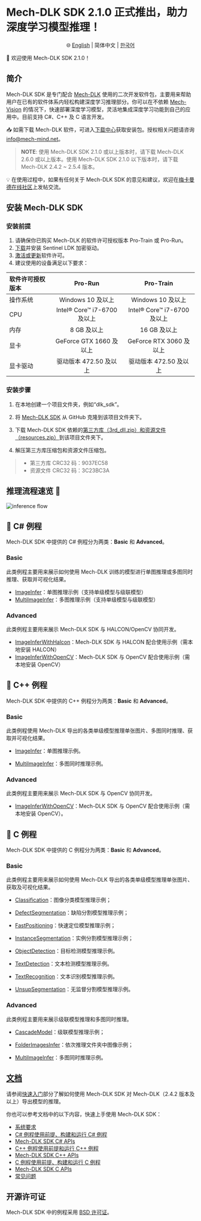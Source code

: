 #  Mech-DLK SDK 2.1.0 正式推出，助力深度学习模型推理！
<div align="center">

🌐 [English](README.md) | 简体中文 | [한국어](README_ko-KR.md)

</div>

📢 欢迎使用 Mech-DLK SDK 2.1.0！

## 简介
Mech-DLK SDK 是专门配合 [Mech-DLK](https://www.mech-mind.com.cn/product/mech-dlk-offline-training-tools-for-deep-learning.html) 使用的二次开发软件包，主要用来帮助用户在已有的软件体系内轻松构建深度学习推理部分。你可以在不依赖 [Mech-Vision](https://www.mech-mind.com.cn/product/mech-vision-graphical-machine-vision-software.html) 的情况下，快速部署深度学习模型，灵活地集成深度学习功能到自己的应用中。目前支持 C#、C++ 及 C 语言开发。

📥 如需下载 Mech-DLK 软件，可进入[下载中心](https://downloads.mech-mind.com.cn/?tab=tab-dlk)获取安装包。授权相关问题请咨询 info@mech-mind.net。
> **NOTE**: 使用 Mech-DLK SDK 2.1.0 或以上版本时，请下载 Mech-DLK 2.6.0 或以上版本。使用 Mech-DLK SDK 2.1.0 以下版本时，请下载 Mech-DLK 2.4.2 ~ 2.5.4 版本。


💡 在使用过程中，如果有任何关于 Mech-DLK SDK 的意见和建议，欢迎在[梅卡曼德在线社区](https://community.mech-mind.com.cn/)上发帖交流。

## 安装 Mech-DLK SDK

### 安装前提

1. 请确保你已购买 Mech-DLK 的软件许可授权版本 Pro-Train 或 Pro-Run。
2. [下载](https://releasehub-1316409819.cos.accelerate.myqcloud.com/Download/Tools/Sentinel_LDK_Run-time_setup%2010.11.zip)并安装 Sentinel LDK 加密驱动。
3. [激活或更新](https://docs.mech-mind.net/zh/dlk-sdk-manual/2.1.0/faq/software-license.html#manage-license)软件许可。
4. 建议使用的设备满足以下要求：

|软件许可授权版本 | Pro-Run | Pro-Train
|  :----  | :----:  | :----:
|操作系统 |Windows 10 及以上 |Windows 10 及以上
|CPU |Intel® Core™ i7-6700 及以上 |Intel® Core™ i7-6700 及以上
|内存 |8 GB 及以上 |16 GB 及以上
|显卡 |GeForce GTX 1660 及以上 |GeForce RTX 3060 及以上
|显卡驱动 |驱动版本 472.50 及以上 |驱动版本 472.50 及以上

### 安装步骤

1. 在本地创建一个项目文件夹，例如“dlk_sdk”。

2. 将 [Mech-DLK SDK](https://github.com/MechMindRobotics/mechdlk_sdk/tree/v2.1.0) 从 GitHub 克隆到该项目文件夹下。

3. 下载 Mech-DLK SDK 依赖的[第三方库（3rd_dll.zip）和资源文件（resources.zip）](https://mechmindonedrive-my.sharepoint.com/:f:/g/personal/no-reply_onedrive_mech-mind-robotics_com_cn/EmQzsLUIrPxEixvn80V3rdcBwFOnIr3nWoSww9YXitAefw?e=k1gggB)到该项目文件夹下。

4. 解压第三方库压缩包和资源文件压缩包。

> - 第三方库 CRC32 码：9037EC58
> - 资源文件 CRC32 码：3C23BC3A

## 推理流程速览 👀 
![inference flow](https://docs.mech-mind.net/download/github/DLK/inference-flow-zh.png)

## 📌 C# 例程
Mech-DLK SDK 中提供的 C# 例程分为两类：**Basic** 和 **Advanced**。

### Basic 
此类例程主要用来展示如何使用 Mech-DLK 训练的模型进行单图推理或多图同时推理、获取并可视化结果。

- [ImageInfer](https://github.com/MechMindRobotics/mechdlk_sdk/blob/v2.1.0/samples/csharp/Basic/ImageInfer/ImageInfer.cs)：单图推理示例（支持单级模型与级联模型）
- [MultiImageInfer](https://github.com/MechMindRobotics/mechdlk_sdk/blob/v2.1.0/samples/csharp/Basic/MutiImageInfer/MutiImageInfer.cs)：多图推理示例（支持单级模型与级联模型）

### Advanced
此类例程主要用来展示 Mech-DLK SDK 与 HALCON/OpenCV 协同开发。

- [ImageInferWithHalcon](https://github.com/MechMindRobotics/mechdlk_sdk/blob/v2.1.0/samples/csharp/Advanced/ImageInferWithHalcon/ImageInferWithHalcon.cs)：Mech-DLK SDK 与 HALCON 配合使用示例（需本地安装 HALCON）
- [ImageInferWithOpenCV](https://github.com/MechMindRobotics/mechdlk_sdk/blob/v2.1.0/samples/csharp/Advanced/ImageInferWithOpenCV/ImageInferWithOpenCV.cs)：Mech-DLK SDK 与 OpenCV 配合使用示例（需本地安装 OpenCV）

## 📌 C++ 例程
Mech-DLK SDK 中提供的 C++ 例程分为两类：**Basic** 和 **Advanced**。

### Basic
此类例程使用 Mech-DLK 导出的各类单级模型推理单张图片、多图同时推理、获取并可视化结果。

- [ImageInfer](https://github.com/MechMindRobotics/mechdlk_sdk/blob/v2.1.0/samples/cpp/Basic/ImageInfer/ImageInfer.cpp)：单图推理示例。

- [MultiImageInfer](https://github.com/MechMindRobotics/mechdlk_sdk/blob/v2.1.0/samples/cpp/Basic/MultiImageInfer/MultiImageInfer.cpp)：多图同时推理示例。

### Advanced
此类例程主要用来展示 Mech-DLK SDK 与 OpenCV 协同开发。

- [ImageInferWithOpenCV](https://github.com/MechMindRobotics/mechdlk_sdk/blob/v2.1.0/samples/cpp/Advanced/ImageInferWithOpenCV/ImageInferWithOpenCV.cpp)：Mech-DLK SDK 与 OpenCV 配合使用示例（需本地安装 OpenCV）。

## 📌 C 例程
Mech-DLK SDK 中提供的 C 例程分为两类：**Basic** 和 **Advanced**。

### Basic
此类例程主要用来展示如何使用 Mech-DLK 导出的各类单级模型推理单张图片、获取及可视化结果。

- [Classification](https://github.com/MechMindRobotics/mechdlk_sdk/blob/v2.1.0/samples/c/Basic/Classification.c)：图像分类模型推理示例；

- [DefectSegmentation](https://github.com/MechMindRobotics/mechdlk_sdk/blob/v2.1.0/samples/c/Basic/DefectSegmentation.c)：缺陷分割模型推理示例；

- [FastPositioning](https://github.com/MechMindRobotics/mechdlk_sdk/blob/v2.1.0/samples/c/Basic/FastPositioning.c)：快速定位模型推理示例；

- [InstanceSegmentation](https://github.com/MechMindRobotics/mechdlk_sdk/blob/v2.1.0/samples/c/Basic/InstanceSegmentation.c)：实例分割模型推理示例；

- [ObjectDetection](https://github.com/MechMindRobotics/mechdlk_sdk/blob/v2.1.0/samples/c/Basic/ObjectDetection.c)：目标检测模型推理示例。

- [TextDetection](https://github.com/MechMindRobotics/mechdlk_sdk/blob/v2.1.0/samples/c/Basic/TextDetection.c)：文本检测模型推理示例。

- [TextRecognition](https://github.com/MechMindRobotics/mechdlk_sdk/blob/v2.1.0/samples/c/Basic/TextRecognition.c)：文本识别模型推理示例。

- [UnsupSegmentation](https://github.com/MechMindRobotics/mechdlk_sdk/blob/v2.1.0/samples/c/Basic/UnsupSegmentation.c)：无监督分割模型推理示例。

### Advanced
此类例程主要用来展示级联模型推理和多图同时推理。

- [CascadeModel](https://github.com/MechMindRobotics/mechdlk_sdk/blob/v2.1.0/samples/c/Advanced/CascadeModel.c)：级联模型推理示例；

- [FolderImagesInfer](https://github.com/MechMindRobotics/mechdlk_sdk/blob/v2.1.0/samples/c/Advanced/FolderImagesInfer.c)：依次推理文件夹中图像示例；

- [MultiImageInfer](https://github.com/MechMindRobotics/mechdlk_sdk/blob/v2.1.0/samples/c/Advanced/MultiImageInfer.c)：多图同时推理示例。

## [文档](https://docs.mech-mind.net/zh/dlk-sdk-manual/2.1.0/dlk-sdk.html)
请参阅[快速入门](https://docs.mech-mind.net/zh/dlk-sdk-manual/2.1.0/infer-tutorial.html)部分了解如何使用 Mech-DLK SDK 对 Mech-DLK（2.4.2 版本及以上）导出模型的推理。

你也可以参考文档中的以下内容，快速上手使用 Mech-DLK SDK：
- [系统要求](https://docs.mech-mind.net/zh/dlk-sdk-manual/2.1.0/software-installation.html)
- [C# 例程使用前提、构建和运行 C# 例程](https://docs.mech-mind.net/zh/dlk-sdk-manual/2.1.0/samples/csharp-windows.html)
- [Mech-DLK SDK C# APIs](https://docs.mech-mind.net/api-reference/dlk-sdk-csharp-api/2.1.0/index.html)
- [C++ 例程使用前提和运行 C++ 例程](https://docs.mech-mind.net/zh/dlk-sdk-manual/2.1.0/samples/cpp-windows.html)
- [Mech-DLK SDK C++ APIs](https://docs.mech-mind.net/api-reference/dlk-sdk-cpp-api/2.1.0/index.html)
- [C 例程使用前提、构建和运行 C 例程](https://docs.mech-mind.net/zh/dlk-sdk-manual/2.1.0/samples/c-windows.html)
- [Mech-DLK SDK C APIs](https://docs.mech-mind.net/api-reference/dlk-sdk-c-api/2.1.0/index.html)
- [常见问题](https://docs.mech-mind.net/zh/dlk-sdk-manual/2.1.0/faq/faq.html)

## 开源许可证
Mech-DLK SDK 中的例程采用 [BSD 许可证](https://github.com/MechMindRobotics/mechdlk_sdk/blob/main/LICENSE)。